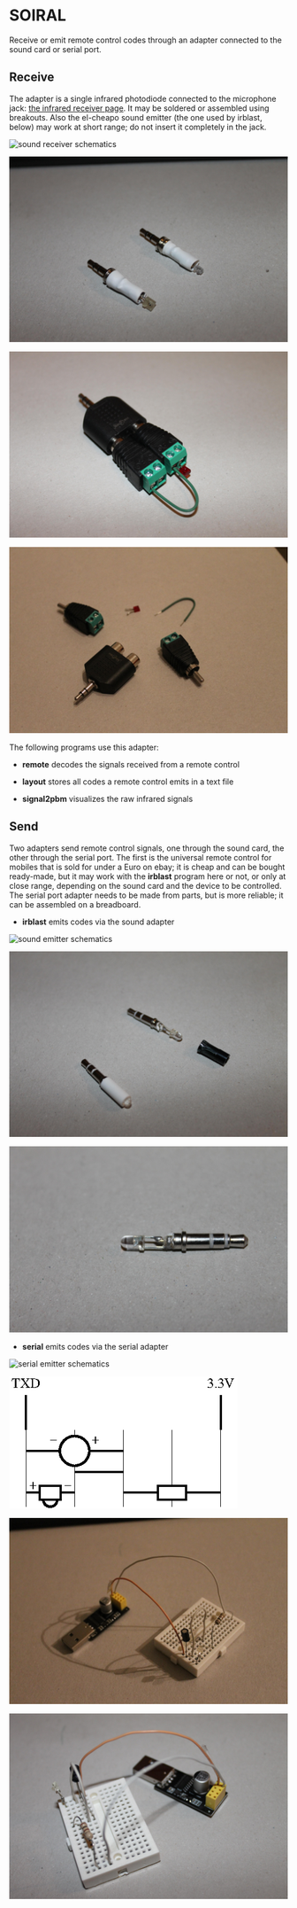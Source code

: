 # SOIRAL

Receive or emit remote control codes through an adapter connected to the sound
card or serial port.

## Receive

The adapter is a single infrared photodiode connected to the microphone jack:
[the infrared receiver page](http://ststefanov.eu/?p=142&lang=en). It may be
soldered or assembled using breakouts. Also the el-cheapo sound emitter (the
one used by irblast, below) may work at short range; do not insert it
completely in the jack.

![sound receiver schematics](images/sound-receiver-schematics.png "sound receiver
schematics")

![sound receiver soldered](images/sound-receiver-soldered.jpg "sound receiver soldered")

![sound receiver breakout](images/sound-receiver-breakout.jpg "sound receiver breakout")

![sound receiver breakout parts](images/sound-receiver-breakout-parts.jpg "sound receiver breakout parts")

The following programs use this adapter:

- **remote** decodes the signals received from a remote control

- **layout** stores all codes a remote control emits in a text file

- **signal2pbm** visualizes the raw infrared signals

## Send

Two adapters send remote control signals, one through the sound card, the other
through the serial port. The first is the universal remote control for mobiles
that is sold for under a Euro on ebay; it is cheap and can be bought
ready-made, but it may work with the **irblast** program here or not, or only
at close range, depending on the sound card and the device to be controlled.
The serial port adapter needs to be made from parts, but is more reliable; it
can be assembled on a breadboard.

- **irblast** emits codes via the sound adapter

![sound emitter schematics](images/sound-emitter-schematics.png "sound emitter
schematics")

![sound emitters](images/sound-emitter-both.jpg "sound emitters")

![sound emitter opened](images/sound-emitter-opened.jpg "sound emitter opened")

- **serial** emits codes via the serial adapter

![serial emitter schematics](images/serial-emitter-schematics.png "serial emitter
schematics")

![serial emitter breadboard connections](images/serial-emitter-breadboard-connections.png "serial emitter breadboard")

![serial emitter breadboard](images/serial-emitter-breadboard.jpg "serial emitter breadboard")

![serial emitter adapter](images/serial-emitter-adapter.jpg "serial emitter adapter")

